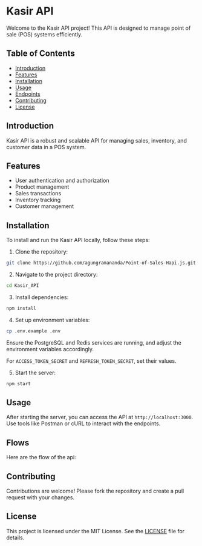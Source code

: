# Kasir API

Welcome to the Kasir API project! This API is designed to manage point of sale (POS) systems efficiently.

## Table of Contents

- [Introduction](#introduction)
- [Features](#features)
- [Installation](#installation)
- [Usage](#usage)
- [Endpoints](#endpoints)
- [Contributing](#contributing)
- [License](#license)

## Introduction

Kasir API is a robust and scalable API for managing sales, inventory, and customer data in a POS system.

## Features

- User authentication and authorization
- Product management
- Sales transactions
- Inventory tracking
- Customer management

## Installation

To install and run the Kasir API locally, follow these steps:

1. Clone the repository:

```sh
git clone https://github.com/agungramananda/Point-of-Sales-Hapi.js.git
```

2. Navigate to the project directory:

```sh
cd Kasir_API
```

3. Install dependencies:

```sh
npm install
```

4. Set up environment variables:

```sh
cp .env.example .env
```

Ensure the PostgreSQL and Redis services are running, and adjust the environment variables accordingly.

For `ACCESS_TOKEN_SECRET` and `REFRESH_TOKEN_SECRET`, set their values.

5. Start the server:

```sh
npm start
```

## Usage

After starting the server, you can access the API at `http://localhost:3000`. Use tools like Postman or cURL to interact with the endpoints.

## Flows

Here are the flow of the api:

## Contributing

Contributions are welcome! Please fork the repository and create a pull request with your changes.

## License

This project is licensed under the MIT License. See the [LICENSE](LICENSE) file for details.
